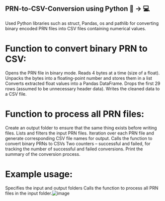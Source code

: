 ## PRN-to-CSV-Conversion using Python 📜 -> 💻
Used Python libraries such as struct, Pandas, os and pathlib for converting binary encoded PRN files into CSV files containing numerical values.

# Function to convert binary PRN to CSV:
  Opens the PRN file in binary mode.
  Reads 4 bytes at a time (size of a float).
  Unpacks the bytes into a floating-point number and stores them in a list
  Converts extracted float values into a Pandas DataFrame.
  Drops the first 29 rows (assumed to be unnecessary header data).
  Writes the cleaned data to a CSV file.

# Function to process all PRN files:
  Create an output folder to ensure that the same thing exists before writing files.
  Lists and filters the input PRN files.
  Iteration over each PRN file and generate corresponding CSV file names for output.
  Calls the function to convert binary PRNs to CSVs
  Two counters – successful and failed, for tracking the number of successful and failed conversions.
  Print the summary of the conversion process.

# Example usage:
Specifies the input and output folders
Calls the function to process all PRN files in the input folder.![image](https://github.com/user-attachments/assets/a1a51e33-b055-404c-9e6b-3bfed69a7dbc)
